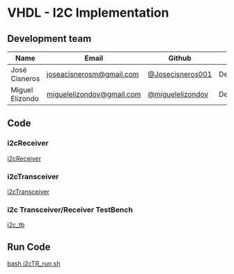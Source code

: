 # VHDL - I2C Implementation 

## Development team

| Name | Email | Github | Role |
| ---- | ----- | ------ | ---- |
| José Cisneros	 | [joseacisnerosm@gmail.com](mailto:joseacisnerosm@gmail.com) | [@Josecisneros001](https://github.com/Josecisneros001) | Developer |
| Miguel Elizondo | [miguelelizondov@gmail.com](mailto:miguelelizondov@gmail.com) | [@miguelelizondov](https://github.com/miguelelizondov) | Developer |

## Code 
### i2cReceiver 
 [i2cReceiver](i2cReceiver.vhdl)
### i2cTransceiver
 [i2cTransceiver](i2cTransceiver.vhdl)
### i2c Transceiver/Receiver TestBench
 [i2c_tb](i2cTR_tb.vhdl)

## Run Code
 [bash i2cTR_run.sh](i2cTR_run.sh)
